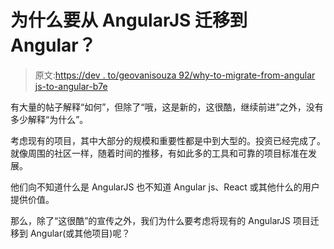 # 为什么要从 AngularJS 迁移到 Angular？

> 原文:[https://dev . to/geovanisouza 92/why-to-migrate-from-angular js-to-angular-b7e](https://dev.to/geovanisouza92/why-to-migrate-from-angularjs-to-angular-b7e)

有大量的帖子解释“如何”，但除了“哦，这是新的，这很酷，继续前进”之外，没有多少解释“为什么”。

考虑现有的项目，其中大部分的规模和重要性都是中到大型的。投资已经完成了。就像周围的社区一样，随着时间的推移，有如此多的工具和可靠的项目标准在发展。

他们向不知道什么是 AngularJS 也不知道 Angular js、React 或其他什么的用户提供价值。

那么，除了“这很酷”的宣传之外，我们为什么要考虑将现有的 AngularJS 项目迁移到 Angular(或其他项目)呢？